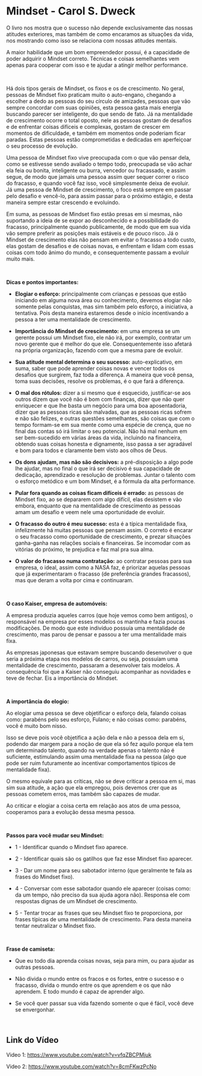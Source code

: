 
# Mindset - Carol S. Dweck

O livro nos mostra que o sucesso não depende exclusivamente das nossas atitudes exteriores, mas também de como encaramos as situações da vida, nos mostrando como isso se relaciona com nossas atitudes mentais.

A maior habilidade que um bom empreendedor possui, é a capacidade de poder adquirir o Mindset correto. Técnicas e coisas semelhantes vem apenas para cooperar com isso e te ajudar a atingir melhor performance.

<br>

Há dois tipos gerais de Mindset, os fixos e os de crescimento. No geral, pessoas de Mindset fixo praticam muito o auto-engano, chegando a escolher a dedo as pessoas do seu círculo de amizades, pessoas que vão sempre concordar com suas opiniões, esta pessoa gasta mais energia buscando parecer ser inteligente, do que sendo de fato. Já na mentalidade de crescimento ocorre o total oposto, nele as pessoas gostam de desafios e de enfrentar coisas difíceis e complexas, gostam de crescer em momentos de dificuldade, e também em momentos onde poderiam ficar paradas. Estas pessoas estão comprometidas e dedicadas em aperfeiçoar o seu processo de evolução.

Uma pessoa de Mindset fixo vive preocupada com o que vão pensar dela, como se estivesse sendo avaliado o tempo todo, preocupada se vão achar ela feia ou bonita, inteligente ou burra, vencedor ou fracassado, e assim segue, de modo que jamais uma pessoa assim quer sequer correr o risco do fracasso, e quando você faz isso, você simplesmente deixa de evoluir. Já uma pessoa de Mindset de crescimento, o foco está sempre em passar pelo desafio e vencê-lo, para assim passar para o próximo estágio, e desta maneira sempre estar crescendo e evoluindo.

Em suma, as pessoas de Mindset fixo estão presas em si mesmas, não suportando a ideia de se expor ao desconhecido e a possibilidade do fracasso, principalmente quando publicamente, de modo que em sua vida vão sempre preferir as posições mais estáveis e de pouco risco. Já o Mindset de crescimento elas não pensam em evitar o fracasso a todo custo, elas gostam de desafios e de coisas novas, e enfrentam e lidam com essas coisas com todo ânimo do mundo, e consequentemente passam a evoluir muito mais.

<br>

<b>Dicas e pontos importantes:</b>

- <b>Elogiar o esforço:</b> principalmente com crianças e pessoas que estão iniciando em alguma nova área ou conhecimento, devemos elogiar não somente pelas conquistas, mas sim também pelo esforço, a iniciativa, a tentativa. Pois desta maneira estaremos desde o início incentivando a pessoa a ter uma mentalidade de crescimento. 

- <b>Importância do Mindset de crescimento:</b> em uma empresa se um gerente possui um Mindset fixo, ele não irá, por exemplo, contratar um novo gerente que é melhor do que ele. Consequentemente isso afetará na própria organização, fazendo com que a mesma pare de evoluir.

- <b>Sua atitude mental determina o seu sucesso:</b> auto-explicativo, em suma, saber que pode aprender coisas novas e vencer todos os desafios que surgirem, faz toda a diferença. A maneira que você pensa, toma suas decisões, resolve os problemas, é o que fará a diferença.

- <b>O mal dos rótulos:</b> dizer a si mesmo que é esquecido, justificar-se aos outros dizem que você não é bom com finanças, dizer que não quer enriquecer e que lhe basta um negócio para uma boa aposentadoria, dizer que as pessoas ricas são malvadas, que as pessoas ricas sofrem e não são felizes, e outras questões semelhantes, são coisas que com o tempo formam-se em sua mente como uma espécie de crença, que no final das contas só irá limitar o seu potencial. Não há mal nenhum em ser bem-sucedido em várias áreas da vida, incluindo na financeira, obtendo suas coisas honesta e dignamente, isso passa a ser agradável e bom para todos e claramente bem visto aos olhos de Deus.

- <b>Os dons ajudam, mas não são decisivos:</b> a pré-disposição a algo pode lhe ajudar, mas no final o que irá ser decisivo é sua capacidade de dedicação, aprendizado e resolução de problemas. Juntar o talento com o esforço metódico e um bom Mindset, é a fórmula da alta performance.

- <b>Pular fora quando as coisas ficam difíceis é errado:</b> as pessoas de Mindset fixo, ao se depararem com algo difícil, elas desistem e vão embora, enquanto que na mentalidade de crescimento as pessoas amam um desafio e veem nele uma oportunidade de evoluir.

- <b>O fracasso do outro é meu sucesso:</b> esta é a típica mentalidade fixa, infelizmente há muitas pessoas que pensam assim. O correto é encarar o seu fracasso como oportunidade de crescimento, e prezar situações ganha-ganha nas relações sociais e financeiras. Se incomodar com as vitórias do próximo, te prejudica e faz mal pra sua alma.

- <b>O valor do fracasso numa contratação:</b> ao contratar pessoas para sua empresa, o ideal, assim como a NASA faz, é priorizar aquelas pessoas que já experimentaram o fracasso (de preferência grandes fracassos), mas que deram a volta por cima e continuaram.

<br>

<b>O caso Kaiser, empresa de automóveis:</b>

A empresa produzia aqueles carros (que hoje vemos como bem antigos), o responsável na empresa por esses modelos os mantinha e fazia poucas modificações. De modo que este indivíduo possuía uma mentalidade de crescimento, mas parou de pensar e passou a ter uma mentalidade mais fixa.

As empresas japonesas que estavam sempre buscando desenvolver o que seria a próxima etapa nos modelos de carros, ou seja, possuíam uma mentalidade de crescimento, passaram a desenvolver tais modelos. A consequência foi que a Kaiser não conseguiu acompanhar as novidades e teve de fechar. Eis a importância do Mindset.

<br>

<b>A importância do elogio:</b>

Ao elogiar uma pessoa se deve objetificar o esforço dela, falando coisas como: parabéns pelo seu esforço, Fulano; e não coisas como: parabéns, você é muito bom nisso.

Isso se deve pois você objetifica a ação dela e não a pessoa dela em si, podendo dar margem para a noção de que ela só fez aquilo porque ela tem um determinado talento, quando na verdade apenas o talento não é suficiente, estimulando assim uma mentalidade fixa na pessoa (algo que pode ser ruim futuramente ao incentivar comportamentos típicos de mentalidade fixa).

O mesmo equivale para as críticas, não se deve criticar a pessoa em si, mas sim sua atitude, a ação que ela empregou, pois devemos crer que as pessoas cometem erros, mas também são capazes de mudar.

Ao criticar e elogiar a coisa certa em relação aos atos de uma pessoa, cooperamos para a evolução dessa mesma pessoa.

<br>

<b>Passos para você mudar seu Mindset:</b>

- 1 - Identificar quando o Mindset fixo aparece.

- 2 - Identificar quais são os gatilhos que faz esse Mindset fixo aparecer.

- 3 - Dar um nome para seu sabotador interno (que geralmente te fala as frases do Mindset fixo).

- 4 - Conversar com esse sabotador quando ele aparecer (coisas como: da um tempo, não preciso da sua ajuda agora não). Responsa ele com respostas dignas de um Mindset de crescimento.

- 5 - Tentar trocar as frases que seu Mindset fixo te proporciona, por frases típicas de uma mentalidade de crescimento. Para desta maneira tentar neutralizar o Mindset fixo.

<br>

<b>Frase de camiseta:</b>

- Que eu todo dia aprenda coisas novas, seja para mim, ou para ajudar as outras pessoas.

- Não divida o mundo entre os fracos e os fortes, entre o sucesso e o fracasso, divida o mundo entre os que aprendem e os que não aprendem. E todo mundo é capaz de aprender algo.

- Se você quer passar sua vida fazendo somente o que é fácil, você deve se envergonhar.

<br>

## Link do Vídeo

Video 1: https://www.youtube.com/watch?v=vfqZBCPMjuk

Video 2: https://www.youtube.com/watch?v=8cmFKwzPcNo


